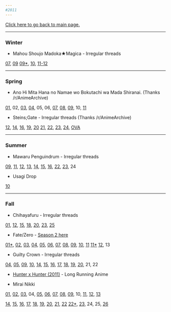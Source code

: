 ```yaml
---
#2011
---
```


[Click here to go back to main page.](http://www.reddit.com/r/anime/wiki/discussion_archive)

---
### Winter

* Mahou Shoujo Madoka★Magica - Irregular threads

[07](http://www.reddit.com/r/anime/comments/fnmyw/puella_magi_madoka_magica_episode_7/),
[09](http://www.reddit.com/r/anime/comments/fwx03/puella_magi_madoka_magica_episode_9/)
[09*](http://www.reddit.com/r/anime/comments/fxs70/just_got_caught_up_with_madoka_magica/),
[10](http://www.reddit.com/r/anime/comments/g1ao3/madoka_episode_10_discussion/),
[11-12](http://www.reddit.com/r/anime/comments/gmngl/madoka_magica_episodes_11_and_12_will_air/)

---
### Spring

* Ano Hi Mita Hana no Namae wo Bokutachi wa Mada Shiranai. (Thanks /r/AnimeArchive)

[01](http://www.reddit.com/r/anime/comments/gqvg8/thoughts_on_ano_hana/),
02,
[03](http://www.reddit.com/r/anime/comments/h09tu/the_hell_yukiatsu_anohana_spoilconjecture/),
[04](http://www.reddit.com/r/anime/comments/h5azi/after_watching_the_latest_episode_of_ano_hana/),
05,
06,
[07](http://www.reddit.com/r/anime/comments/hlqkt/ano_hana/),
[08](http://www.reddit.com/r/anime/comments/hqais/ano_hana_episode_08_holy_shit_just_how_can_you/),
[09](http://www.reddit.com/r/anime/comments/hvwsf/ano_hana_episode_09_major_spoilers/),
10,
[11](http://www.reddit.com/r/anime/comments/i9s7t/psa_anohana_was_the_best_show_this_season_and/)

* Steins;Gate - Irregular threads (Thanks /r/AnimeArchive)

[12](http://www.reddit.com/r/anime/comments/i5i5y/steinsgate_episode_12_discussion/),
[14](http://www.reddit.com/r/anime/comments/ii0ap/steinsgate_episode_14_discussion/),
[16](http://www.reddit.com/r/anime/comments/iu3yb/oh_my_god_steinsgate_episode_16_was_awesome/),
[19](http://www.reddit.com/r/anime/comments/je3uz/can_we_get_some_steinsgate_19_discussion_spoilers/),
[20](http://www.reddit.com/r/anime/comments/jkuwo/what_about_that_er_steinsgate_episode_eh_20/)
[21](http://www.reddit.com/r/anime/comments/js2xn/steinsgate_episode_21_discussion_spoilers/),
[22](http://www.reddit.com/r/anime/comments/jzdqr/steinsgate_episode_22_discussion_oh_my_god/),
[23](http://www.reddit.com/r/anime/comments/k6kw5/steinsgate_episode_23_general_spoilers/),
[24](http://www.reddit.com/r/anime/comments/kehx8/steinsgate_episode_24_discussion/),
[OVA](http://www.reddit.com/r/anime/comments/q2fic/steins_gate_ova/)

---
### Summer

* Mawaru Penguindrum - Irregular threads

[09](http://www.reddit.com/r/anime/comments/k9ove/mawaru_penguindrum_9_spoilers/),
[11](http://www.reddit.com/r/anime/comments/kpm4h/mawaru_penguindrum_ep11_discussion_spoilers/),
[12](http://www.reddit.com/r/anime/comments/kwd2d/mawaru_penguindrum_ep12_discussion_spoilers/),
[13](http://www.reddit.com/r/anime/comments/l5gwj/mawaru_penguindrum_ep13_discussion_spoilers/),
[14](http://www.reddit.com/r/anime/comments/lcskm/mawaru_penguindrum_ep14_discussion_spoilers/),
[15](http://www.reddit.com/r/anime/comments/lkvmf/mawaru_penguindrum_ep15_discussion_spoilers/),
[16](http://www.reddit.com/r/anime/comments/ltc6m/mapen_16_discussion/),
[22](http://www.reddit.com/r/anime/comments/n73c0/mawaru_penguindrum_episode_22_discussion_spoilers/),
[23](http://www.reddit.com/r/anime/comments/ng696/mawaru_penguindrum_episode_23_discussion_spoilers/),
24

* Usagi Drop

[10](https://www.reddit.com/r/anime/comments/kacac/usagi_drop_episode_10/)

---
### Fall

* Chihayafuru - Irregular threads

[01](http://www.reddit.com/r/anime/comments/l59bt/anyone_watching_chihayafuru/),
[12](http://www.reddit.com/r/anime/comments/nl5g5/chihayafuru_episode_12_anyone_watching_this/),
[15](http://www.reddit.com/r/anime/comments/ono9k/chihayafuru_an_amazing_card_game_anime_if_you/),
[18](http://www.reddit.com/r/anime/comments/pfoxq/chihayafuru_episode_18_discussion_spoilers/),
[20](http://www.reddit.com/r/anime/comments/q4scj/chihayafuru_episode_20_discussion_spoilers/),
[23](http://www.reddit.com/r/anime/comments/qvy8k/chihayafuru_episode_23_discussion/),
[25](http://www.reddit.com/r/anime/comments/rgmbs/chihayafuru_episode_25_final_ending_thoughts/)

* Fate/Zero - [Season 2 here](http://www.reddit.com/r/anime/wiki/discussion_archive/2012#wiki_spring)

[01*](http://www.reddit.com/r/anime/comments/k931k/episode_1_of_fatezero_is_one_hour_long/),
[02](http://www.reddit.com/r/anime/comments/l5e3w/fate_zero_episode_2_peoples_thoughts/),
[03](http://www.reddit.com/r/anime/comments/ldivh/fate_zero_ep_3_thoughts/),
[04](http://www.reddit.com/r/anime/comments/lljan/fatezero_ep_4_discussion_spoilers/),
[05](http://www.reddit.com/r/anime/comments/ltfbx/fatezero_episode_05_thoughts/),
[06](http://www.reddit.com/r/anime/comments/m1v1g/fatezero_episode_06_thoughts/),
[07](http://www.reddit.com/r/anime/comments/ma25m/fatezero_ep7_spoilers/),
[08](http://www.reddit.com/r/anime/comments/mi8t7/fatezero_ep8_spoilers/),
[09](http://www.reddit.com/r/anime/comments/mpzx4/fatezero_ep9_spoiler/),
[10](http://www.reddit.com/r/anime/comments/mz400/fatezero_episode_10_thoughts/),
[11](http://www.reddit.com/r/anime/comments/n7knh/fatezero_episode_11_thoughts/)
[11*](http://www.reddit.com/r/anime/comments/o1748/fatezero_uncut_episode_11_thoughts/)
[12](http://www.reddit.com/r/anime/comments/ngs0s/fatezero_ep12_spoilers/),
13

* Guilty Crown - Irregular threads


[04](http://www.reddit.com/r/anime/comments/lzg2y/guilty_crown_episode_4_discussion/),
[05](http://www.reddit.com/r/anime/comments/m838l/guilty_crown_episode_5_discussion_spoilers/),
[09](http://www.reddit.com/r/anime/comments/n59jr/guilty_crown_episode_9_discussion/),
[10](http://www.reddit.com/r/anime/comments/neypt/guilty_crown_episode_10_discussion_spoilers/),
[14](http://www.reddit.com/r/anime/comments/oy4sq/guilty_crown_episode_14_discussion_spoilers/),
[15](http://www.reddit.com/r/anime/comments/p85pd/guilty_crown_episode_15_discussion_spoilers/),
[16](http://www.reddit.com/r/anime/comments/pia8x/guilty_crown_ep_16_discussion_spoilers/),
[17](http://www.reddit.com/r/anime/comments/psmc0/guilty_crown_episode_17_discussion_spoilers/),
[18](http://www.reddit.com/r/anime/comments/q42ul/guilty_crown_episode_18_discussion_spoilers/),
[19](http://www.reddit.com/r/anime/comments/qdgv7/guilty_crown_episode_19_discussionspoilers/),
[20](http://www.reddit.com/r/anime/comments/qoltr/guilty_crown_episode_20_discussion_spoilers/),
21,
22

* [Hunter x Hunter (2011)](http://www.reddit.com/r/anime/wiki/discussion_archive/long_running_anime#wiki_hunter_x_hunter_.282011.29) - Long Running Anime

* Mirai Nikki 

[01](http://www.reddit.com/r/anime/comments/l6rmy/who_is_watching_mirai_nikki/),
[02](http://www.reddit.com/r/anime/comments/lgq7m/mirai_nikki_episode_2_discussion/),
[03](http://www.reddit.com/r/anime/comments/lmmy6/mirai_nikki_episode_3_spoilers/),
04,
[05](http://www.reddit.com/r/anime/comments/m301g/mirai_nikki_episode_5_discussion_spoilers/),
[06](http://www.reddit.com/r/anime/comments/mbrzh/mirai_nikki_episode_6_discussion_spoilers/),
[07](http://www.reddit.com/r/anime/comments/mjpm7/mirai_nikki_episode_7_discussion_spoilers/),
[08](http://www.reddit.com/r/anime/comments/mru9u/mirai_nikki_episode_8_discussion_spoilers/),
[09](http://www.reddit.com/r/anime/comments/n0xff/mirai_nikki_episode_9_discussion_spoilers/),
10,
[11](http://www.reddit.com/r/anime/comments/ni7nm/mirai_nikki_episode_11_discussion_spoilers/),
[12](http://www.reddit.com/r/anime/comments/nrpdl/mirai_nikki_episode_12_discussion_spoilers/),
[13](http://www.reddit.com/r/anime/comments/o8vgs/mirai_nikki_episode_13_discussion/)

[14](http://www.reddit.com/r/anime/comments/okaqk/mirai_nikki_episode_14_discussion_spoilers/),
[15](http://www.reddit.com/r/anime/comments/ot2yd/mirai_nikki_episode_15_discussion_spoilers/),
[16](http://www.reddit.com/r/anime/comments/p3r1a/mirai_nikki_episode_16_discussion_spoilers/),
[17](http://www.reddit.com/r/anime/comments/pcy7s/mirai_nikki_17_discussion_spoilers/),
[18](http://www.reddit.com/r/anime/comments/pmj9w/mirai_nikki_episode_18_spoilers/),
[19](http://www.reddit.com/r/anime/comments/px76j/mirai_nikki_episode_19_discussion_spoilers/),
[20](http://www.reddit.com/r/anime/comments/q7m4j/mirai_nikki_episode_20_discussion_spoilers/),
[21](http://www.reddit.com/r/anime/comments/qsd0o/spoilers_mirai_nikki_episode_21_discussion/),
[22](http://www.reddit.com/r/anime/comments/r2hqs/mirai_nikki_episode_22_discussion_spoilers/)
[22*](http://www.reddit.com/r/anime/comments/r4fe5/mirai_nikki_episode_22_discussion_spoilers/),
[23](http://www.reddit.com/r/anime/comments/rdja5/mirai_nikki_episode_23_discussion_spoilers/),
24,
25,
[26](http://www.reddit.com/r/anime/comments/sbjyu/spoilers_mirai_nikki_episode_26_discussion/)
